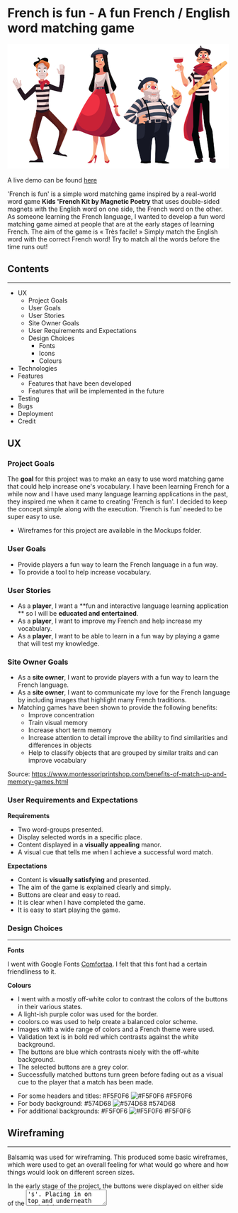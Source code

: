 


# French is fun -  A fun French / English word matching game

![readme image](/assets/images/readme_image.jpg)

A live demo can be found [here](https://jammerref2015.github.io/Frenchisfun/)

'French is fun' is a simple word matching game inspired by a real-world word game **Kids 'French Kit by Magnetic Poetry** that uses double-sided magnets with the English word on one side, the French word on the other.
As someone learning the French language, I wanted to develop a fun word matching game aimed at people that are at the
early stages of learning French. The aim of the game is « Très facile! » Simply match the English word with the correct French word!
Try to match all the words before the time runs out!

## Contents ##
---
* UX
    * Project Goals
    * User Goals
    * User Stories
    * Site Owner Goals
    * User Requirements and Expectations
    * Design Choices
        * Fonts
        * Icons
        * Colours
* Technologies
* Features
    * Features that have been developed
    * Features that will be implemented in the future
* Testing
* Bugs
* Deployment
* Credit


## UX

### Project Goals ###

The **goal** for this project was to make an easy to use word matching game that could help increase one's vocabulary. I have been learning French for a while now and I have used many language learning applications in the past, they inspired me when it came to creating 'French is fun'. I decided to keep the concept simple along with the execution. 'French is fun' needed to be super easy to use.

- Wireframes for this project are available in the Mockups folder.

### User Goals ###

* Provide players a fun way to learn the French language in a fun way.
* To provide a tool to help increase vocabulary.

### User Stories ###

* As a **player**, I want a **fun and interactive language learning application ** so I will be **educated and entertained**.
* As a **player**, I want to improve my French and help increase my vocabulary.
* As a **player**, I want to be able to learn in a fun way by playing a game that will test my knowledge.

### Site Owner Goals ###

* As a **site owner**, I want to provide players with a fun way to learn the French language.
* As a **site owner**, I want to communicate my love for the French language by including images that highlight many French traditions.
* Matching games have been shown to provide the following benefits:
  * Improve concentration
  * Train visual memory
  * Increase short term memory
  * Increase attention to detail improve the ability to find similarities and differences in objects
  * Help to classify objects that are grouped by similar traits and can improve vocabulary

Source: https://www.montessoriprintshop.com/benefits-of-match-up-and-memory-games.html

### User Requirements and Expectations ###

**Requirements**
* Two word-groups presented.
* Display selected words in a specific place.
* Content displayed in a **visually appealing** manor.
* A visual cue that tells me when I achieve a successful word match.


**Expectations**
* Content is **visually satisfying** and presented.
* The aim of the game is explained clearly and simply.
* Buttons are clear and easy to read.
* It is clear when I have completed the game.
* It is easy to start playing the game.


### Design Choices ###
---
**Fonts**

I went with Google Fonts [Comfortaa](https://fonts.googleapis.com/css2?family=Comfortaa:wght@500&family=Dosis&display=swap). I felt that this font had a certain friendliness to it.

**Colours**

- I went with a mostly off-white color to contrast the colors of the buttons in their various states.
- A light-ish purple color was used for the border.
- coolors.co was used to help create a balanced color scheme.
- Images with a wide range of colors and a French theme were used.
- Validation text is in bold red which contrasts against the white background.
- The buttons are blue which contrasts nicely with the off-white background.
- The selected buttons are a grey color.
- Successfully matched buttons turn green before fading out as a visual cue to the player that a match has been made.

* For some headers and titles: #F5F0F6 ![#F5F0F6](https://placehold.it/15/F5F0F6/000000?text=+) #F5F0F6
* For body background: #574D68 ![#574D68](https://placehold.it/15/#574D68/000000?text=+) #574D68
* For additional backgrounds:  #F5F0F6 ![#F5F0F6](https://placehold.it/15/#F5F0F6/000000?text=+) #F5F0F6


## Wireframing ##
---
Balsamiq was used for wireframing. This produced some basic wireframes, which were used to get an overall feeling for what would go where and how things would look on different screen sizes.

In the early stage of the project, the buttons were displayed on either side of the <textarea>'s'. Placing in on top and underneath worked better in regards to mobile design.


## Features ##
---
**Features** that have been **implemented:**

* Easy to use **navigation** on all screen sizes.
* Popup modals for starting the game, countdown running out, and completing the game.
* **Attractive** design aimed at ease of use of friendly images were used.
* Player can log in. Currently, the name is displayed next to the counter.

**Features** that will be **implemented** in the **future:**

* The ability to change the difficulty. Perhaps by adjusting to the countdown time. For example, an easy difficulty level providing more time in which to complete the game.

* Turn the counter off. Learn without the pressure of the timer.

* Multiple levels. Increasing in difficulty as the player progresses utilizing including more difficult words. Counter continuing to countdown as they progress.

* Audio. Hear the word when a player clicks on a button. Also include some kind of sound on a successful match and/or successfully
completing a level.

* Include a different game style such as including a series of words alongside an image. The player selects the correct word to match the image.

* Allow the player to create a profile. This can include the ability to save scores/times.

* Enable player to have a word list showing the words that they have learned.

* Implement a dark mode feature.

* Allow the player to change UI colors by including some color schemes.

## Technologies used ##
---
**Languages**

* [HTML](https://developer.mozilla.org/en-US/docs/Web/HTML)
* [CSS](https://developer.mozilla.org/en-US/docs/Web/CSS)
* [JS](https://nl.wikipedia.org/wiki/JavaScript)


**Tools & Libraries**

* [JQuery](https://jquery.com/)
* [Git](https://git-scm.com/)
* [Bootstrap](https://getbootstrap.com/)
* [Google fonts](https://fonts.google.com/)
* [Google Developer tools](https://developers.google.com/web/tools/chrome-devtools/)
* [GitPod](https://www.gitpod.io/)
* [Balsamiq](https://balsamiq.com/)
* [Git](https://git-scm.com/)
* [Coolors](https://coolors.co)
* [Am I responsive](http://ami.responsivedesign.is/Responsive)
* [imagecompressor](https://imagecompressor.com/)

## Testing

- The application was tested manually using the following browsers. Testing involved going through the steps listed below as well as checking for responsiveness.  
  - Chrome.
  - Firefox.
  - Microsoft Edge.
  - Safari.

- Mark-up was validated via https://validator.w3.org/ - no errors were found.
- CSS was validated via http://jigsaw.w3.org/css-validator/ - no errors were found.
- JS was validated via https://jshint.com/ - no major issues were found.


- Page loading speed was tested using via chrome Developer tools -> Network.
  - Finish: 2.34 s
  - DOMContentLoaded: 1.76 s


* The following steps were followed on all major browsers.

    - On page load:

    - Enter name modal:
        - Checked that the 'welcome' modal appeared on page load.
        - Clicked on the button to start the game without entering a name. Validation appeared as intended.
        - Clicked outside the modal to make sure that the player could not bypass the modal without entering a name. Also pressed Esc.
        - Checked to ensure that validation text appeared when the text field was left blank.   
        - Entered a name in the text field then click on the start button.

    - Change name button:
        - Clicked on the change name button to test if the enter name modal appeared.
        - Entered a different name to check that the name change occurred.

    - Reloading page.
        - Forced a page to reload. The counter appeared as intended and the current player name appeared. The page functioned as intended.

    - Main game:
        - Checked to see that name entered in the text field matches that which appears on the screen.
        - Checked to see that counter was displayed and showed the correct timing.
        - Clicked on various buttons to make sure that the selected button changed color.
          - Grey when selected.
          - Restored to blue when a different button in the same language group was selected.
          - On a successful match checked that buttons changed to green, faded out, and became unselect-able.  
        - Let the timer run down to ensure that the timer expired modal appeared and the counter did not go into minus.
          - Clicked outside the modal to make sure that could not bypass modal. Also pressed Esc.
          - Checked that the restart button reloaded the page.
        - Matched all buttons to ensure that a 'Super' modal appears and counter stops.
          - Clicked outside the modal to make sure that the player could not bypass the modal. Also pressed Esc.
          - Checked that the restart button reloaded the page.

    - All of these actions were repeated with the console open. No errors were found.

    - The following bugs occurred during development

    - Counter issue:
      - The counter continued to run past zero even when the player completed the game. The countdown () function is updated to stop the clock when a player completes the game.
    - Randomize feature:
      - Adding the randomize feature caused buttons to randomize on click as opposed to on page load. This was corrected with changes made to the randomize function.
    - Rows too close to each other:
      - Setting margins and padding corrected this.
    - Enter name modal:
      - Player able to bypass enter name modal by clicking outside the modal. This was corrected by adding data-keyboard="false" data-backdrop="static".
      - Players were able to begin the game without entering a name. An if statement was added to check for a blank field.  
    - Timer expired modal:
      - The player able to bypass the timer expired modal by clicking outside the modal. This was corrected by adding data-keyboard="false" data-backdrop="static".
    - Player able to resize text-areas which affected the positioning of other elements.  
      - Styling was added to prevent this.
    - Modal images too large:
      - Added styling to the modals which fixed this.
    - Timer expired modal appearing on game completion:
      - Changes made to counter function to prevent this from happening.
    - Player needs to enter name when restarting:
      - implemented local storage to store player name and therefore remove the need to constantly re-enter name on page reload. Included a button to allow the player to change name.
    - Button sections styling issue.
      - Removing buttons resulted in rows getting smaller. Using a different technique to remove the buttons fixed this issue.
    - The Counter did not show if the player reloaded the page.
      - Updated main.js to run countdown if a player's name is in storage. Counter now appears.
    - Multiple counters running if the player's name changed during a game.
      - This bug needs to be corrected. The game should restart upon a name change.


    - The following bugs were discovered upon validation/testing

    - 'Welcome' modal Firefox issue:
      - When clicking on the start button with a blank text field the validation text read 'Enter Nome'.
    - The player name and counter were not visible when accessed on mobile without clicking on the accordion button:
      - Replaced navbar with a row with styling.

## Deployment

The website was developed using both *GitPod* and using *Git* pushed to *GitHub*, which hosts the repository. I made the following steps to deploy the site using *GitHub Pages*:

- Opened up **GitHub** in the browser.
- Signed in with my **username** and **password**.
- Selected my **repositories**.
- Navigated to **Jammerref2015/Frenchisfun**.
- In the top navigation clicked **settings**.
- Scrolled down to the **GitHub Pages** area.
- Selected **Master Branch** from the **Source** dropdown menu.
- Clicked to **confirm** my **selection**.
- [Frenchisfun](https://jammerref2015.github.io/Frenchisfun/) is now **live** on **GitHub Pages**.


## Credits



### Media

- The images used in this application were obtained from Shutterstock.
  - Sad France image by svtdesign.
  - French dogs image by Bibadash
  - French characters by Sabelskaya

### Acknowledgements
- I received inspiration for this project from different language learning apps.
- Thank you to the people that help me test and fine tune the game.
- Thank you to my mentor at the code institute, Caleb Mbakwe.
- Thank you to Edward Walsh for testing and proof reading the Readme.


### Updates

13/09/20
  - Main.js updated to fix bug when a player restarted the page the counter would not load.
  - Readme updated, checked with gramerly.com.
  - Some comments added to main.js

12/09/20
  - Styling for English and French boxes updated. Readme updated. Counter updated, time increased.
  - Added the ability for a player to store their username name via local storage eliminating the need to re-enter name on restart.

11/09/20
  - Images are compressed in an attempt to increase performance. Readme updated.

10/09/20
  - Code formatting.
  - Readme update.

06/09/20
  - Validation for welcome modal updated. Text now appears on the modal when the form is left blank. Alert no longer appears.

04/09/20
  - Added modal for counter reaching zero
  - On successful word matches, buttons now change to green and fade out.

03/09/20
  - Added modal for counter reaching zero
  - On successful word matches, buttons now change to green and fade out.

03/09/20
  - Randomize the location of buttons on page load.
  - Added styling to text areas to prevent the player from re-sizing.
  - Increased word count.
  - Added some styling.
  - Some code tiding.


02/09/20
  - The countdown timer now stops on the successful completion of the game.

01/09/20
  - Modal now appears when all buttons have been successfully matched.

01/09/20
- Added modal that appears on page load to request player name which is then added to the page.
- Added a timer that begins when the player clicks the let's begin button.
- A modal appears when the timer gets to zero. The Player has the option of restarting the game.
- Added an image to welcome modal and changed the background to match the image. Added temp text to 'welcome' modal.
- Change font sitewide.

17/08/20
- Added countdown functionality. Popup now appears if the player has completed a task in the set time.

29/07/20
- index.html
  - Added id's to French buttons.
  - Added id's to English buttons.
  - Added values to English buttons.
- main.js
  - Added functionality to buttons. They now change color when selected. Buttons now disappear when words correctly match.
- style.css
  - Added remove class.
